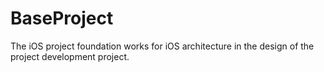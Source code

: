 # BaseProject
The iOS project foundation works for iOS architecture in the design of the project development project.
